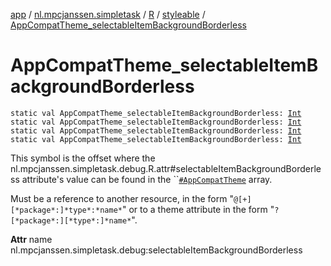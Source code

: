 [app](../../../index.md) / [nl.mpcjanssen.simpletask](../../index.md) / [R](../index.md) / [styleable](index.md) / [AppCompatTheme_selectableItemBackgroundBorderless](.)

# AppCompatTheme_selectableItemBackgroundBorderless

`static val AppCompatTheme_selectableItemBackgroundBorderless: `[`Int`](https://kotlinlang.org/api/latest/jvm/stdlib/kotlin/-int/index.html)
`static val AppCompatTheme_selectableItemBackgroundBorderless: `[`Int`](https://kotlinlang.org/api/latest/jvm/stdlib/kotlin/-int/index.html)
`static val AppCompatTheme_selectableItemBackgroundBorderless: `[`Int`](https://kotlinlang.org/api/latest/jvm/stdlib/kotlin/-int/index.html)
`static val AppCompatTheme_selectableItemBackgroundBorderless: `[`Int`](https://kotlinlang.org/api/latest/jvm/stdlib/kotlin/-int/index.html)

This symbol is the offset where the nl.mpcjanssen.simpletask.debug.R.attr#selectableItemBackgroundBorderless attribute's value can be found in the ``[`#AppCompatTheme`](-app-compat-theme.md) array.

Must be a reference to another resource, in the form "`@[+][*package*:]*type*:*name*`" or to a theme attribute in the form "`?[*package*:][*type*:]*name*`".

**Attr**
name nl.mpcjanssen.simpletask.debug:selectableItemBackgroundBorderless

